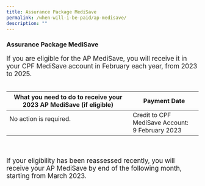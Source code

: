 ```yaml
---
title: Assurance Package MediSave
permalink: /when-will-i-be-paid/ap-medisave/
description: ""
---
```

### Assurance Package MediSave ###
<font style="font-size:17px">If you are eligible for the AP MediSave, you will receive it in your CPF MediSave account in February each year, from 2023 to 2025.  <br><br>

<table>
	<thead>  
		<tr>
     <th style="text-align:center; vertical-align:middle">What you need to do to receive your 2023 AP MediSave (if eligible)</th>
		<th style="text-align:center; vertical-align:middle">Payment Date <br></th>
  </tr>
</thead>
	<tbody>
  <tr>
    <td style="text-align:left; vertical-align:middle">No action is required.<br><br></td>
       <td style="text-align:left; vertical-align:middle">Credit to CPF MediSave Account: <br>9 February 2023<br></td>
  </tr>
		<tr>
			</tr>
</tbody>
</table><br><br>
	If your eligibility has been reassessed recently, you will receive your AP MediSave by end of the following month, starting from March 2023.</font>